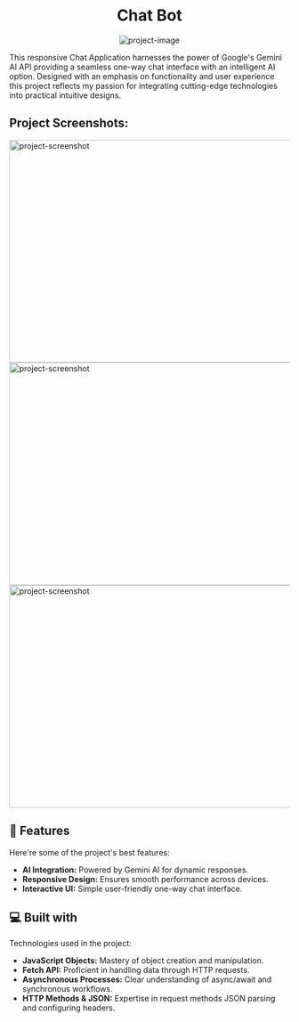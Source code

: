 <h1 align="center" id="title">Chat Bot</h1>

<p align="center"><img src="https://socialify.git.ci/AkashHirumal/Chat_Bot/image?language=1&amp;name=1&amp;owner=1&amp;stargazers=1&amp;theme=Dark" alt="project-image"></p>

<p id="description">This responsive Chat Application harnesses the power of Google's Gemini AI API providing a seamless one-way chat interface with an intelligent AI option. Designed with an emphasis on functionality and user experience this project reflects my passion for integrating cutting-edge technologies into practical intuitive designs.</p>

<h2>Project Screenshots:</h2>

<img src="https://i.postimg.cc/T1Wv52L3/chat-bot.png" alt="project-screenshot" width="600" height="400/">

<img src="https://i.postimg.cc/YqWmM1SJ/Screenshot-157.png" alt="project-screenshot" width="600" height="400/">

<img src="https://i.postimg.cc/SKDnDdZz/Screenshot-158.png" alt="project-screenshot" width="600" height="400/">

  
  
<h2>🧐 Features</h2>

Here're some of the project's best features:

*   <b>AI Integration:</b> Powered by Gemini AI for dynamic responses.
*   <b>Responsive Design:</b> Ensures smooth performance across devices.
*   <b>Interactive UI:</b> Simple user-friendly one-way chat interface.

  
<h2>💻 Built with</h2>

Technologies used in the project:

*   <b>JavaScript Objects:</b> Mastery of object creation and manipulation.
*   <b>Fetch API:</b> Proficient in handling data through HTTP requests.
*   <b>Asynchronous Processes:</b> Clear understanding of async/await and synchronous workflows.
*   <b>HTTP Methods & JSON:</b> Expertise in request methods JSON parsing and configuring headers.

